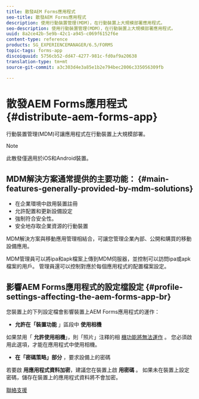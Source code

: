 ```yaml
---
title: 散發AEM Forms應用程式
seo-title: 散發AEM Forms應用程式
description: 使用行動裝置管理(MDM)，在行動裝置上大規模部署應用程式。
seo-description: 使用行動裝置管理(MDM)，在行動裝置上大規模部署應用程式。
uuid: 8a2ce42b-5e9b-42c1-a945-c069f6152f6e
content-type: reference
products: SG_EXPERIENCEMANAGER/6.5/FORMS
topic-tags: forms-app
discoiquuid: 5756cb52-dd47-4277-981c-fd0af9a20638
translation-type: tm+mt
source-git-commit: a3c303d4e3a85e1b2e794bec2006c335056309fb

---
```



# 散發AEM Forms應用程式 {#distribute-aem-forms-app}

行動裝置管理(MDM)可讓應用程式在行動裝置上大規模部署。

>[!NOTE]
>
>此散發僅適用於iOS和Android裝置。

## MDM解決方案通常提供的主要功能： {#main-features-generally-provided-by-mdm-solutions}

* 在企業環境中啟用裝置註冊
* 允許配置和更新設備設定
* 強制符合安全性。
* 安全地存取企業資源的行動裝置

MDM解決方案與移動應用管理相結合，可讓您管理企業內部、公開和購買的移動設備應用。

MDM管理員可以將ipa和apk檔案上傳到MDM伺服器，並控制可以訪問ipa或apk檔案的用戶。 管理員還可以控制對應於每個應用程式的配置檔案設定。

## 影響AEM Forms應用程式的設定檔設定 {#profile-settings-affecting-the-aem-forms-app-br}

您裝置上的下列設定檔會影響裝置上AEM Forms應用程式的運作：

* **允許在「裝置功能** 」區段中 **使用相機**

如果禁用「 **允許使用相機**」，則「照片」注釋的相 [機功能將無法運作](/help/forms/using/add-attachments.md) 。 您必須啟用此選項，才能在應用程式中使用相機。

* **在「密碼策略」部分** ，要求設備上的密碼

若要啟 **用應用程式資料加密**，建議您在裝置上啟 **用密碼** 。 如果未在裝置上設定密碼，儲存在裝置上的應用程式資料將不會加密。

[聯絡支援](https://www.adobe.com/account/sign-in.supportportal.html)
